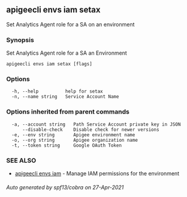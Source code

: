 ## apigeecli envs iam setax

Set Analytics Agent role for a SA on an environment

### Synopsis

Set Analytics Agent role for a SA an Environment

```
apigeecli envs iam setax [flags]
```

### Options

```
  -h, --help          help for setax
  -n, --name string   Service Account Name
```

### Options inherited from parent commands

```
  -a, --account string   Path Service Account private key in JSON
      --disable-check    Disable check for newer versions
  -e, --env string       Apigee environment name
  -o, --org string       Apigee organization name
  -t, --token string     Google OAuth Token
```

### SEE ALSO

* [apigeecli envs iam](apigeecli_envs_iam.md)	 - Manage IAM permissions for the environment

###### Auto generated by spf13/cobra on 27-Apr-2021
